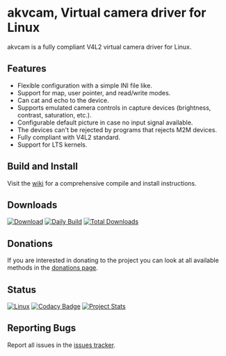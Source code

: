 # akvcam, Virtual camera driver for Linux #

akvcam is a fully compliant V4L2 virtual camera driver for Linux.

## Features ##

*   Flexible configuration with a simple INI file like.
*   Support for map, user pointer, and read/write modes.
*   Can cat and echo to the device.
*   Supports emulated camera controls in capture devices (brightness, contrast, saturation, etc.).
*   Configurable default picture in case no input signal available.
*   The devices can't be rejected by programs that rejects M2M devices.
*   Fully compliant with V4L2 standard.
*   Support for LTS kernels.

## Build and Install ##

Visit the [wiki](https://github.com/webcamoid/akvcam/wiki) for a comprehensive compile and install instructions.

## Downloads ##

[![Download](https://img.shields.io/badge/Download-Releases-3f2a7e.svg)](https://github.com/webcamoid/akvcam/releases)
[![Daily Build](https://img.shields.io/badge/Download-Daily%20Build-3f2a7e.svg)](https://github.com/webcamoid/akvcam/releases/tag/daily-build)
[![Total Downloads](https://img.shields.io/github/downloads/webcamoid/akvcam/total.svg?label=Total%20Downloads&color=3f2a7e)](https://tooomm.github.io/github-release-stats/?username=webcamoid&repository=akvcam)

## Donations ##

If you are interested in donating to the project you can look at all available methods in the [donations page](https://webcamoid.github.io/donations).

## Status ##

[![Linux](https://github.com/webcamoid/akvcam/actions/workflows/linux.yml/badge.svg)](https://github.com/webcamoid/akvcam/actions/workflows/linux.yml)
[![Codacy Badge](https://app.codacy.com/project/badge/Grade/eaeeaacb491c498bbffbe2087bc2d4dd)](https://www.codacy.com/gh/webcamoid/akvcam/dashboard?utm_source=github.com&amp;utm_medium=referral&amp;utm_content=webcamoid/akvcam&amp;utm_campaign=Badge_Grade)
[![Project Stats](https://www.openhub.net/p/akvcam/widgets/project_thin_badge.gif)](https://www.openhub.net/p/akvcam)

## Reporting Bugs ##

Report all issues in the [issues tracker](http://github.com/webcamoid/akvcam/issues).

